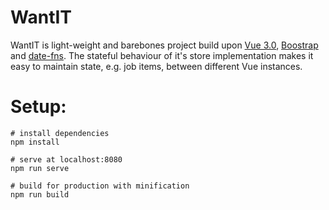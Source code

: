 # WantIT
WantIT is light-weight and barebones project build upon [Vue 3.0](https://vuejs.org/), [Boostrap](https://getbootstrap.com/) and [date-fns](https://date-fns.org/).
The stateful behaviour of it's store implementation makes it easy to maintain state, e.g. job items, between different Vue instances.

# Setup:
```
# install dependencies
npm install

# serve at localhost:8080
npm run serve

# build for production with minification
npm run build
```
